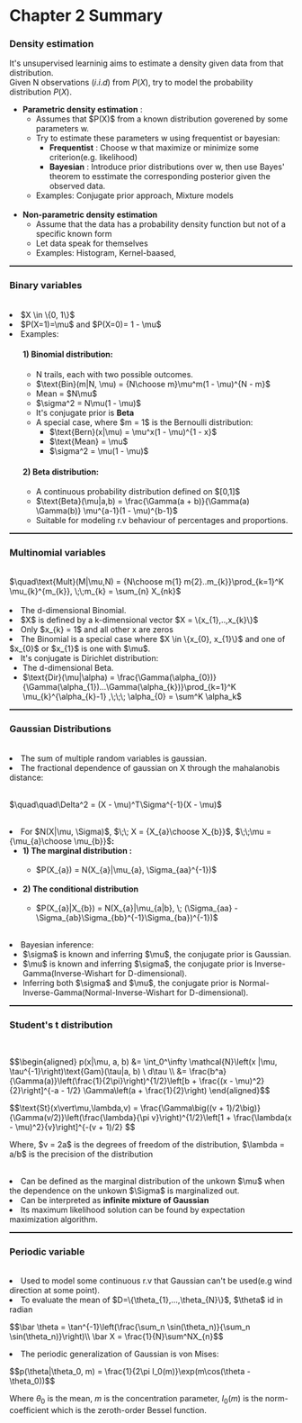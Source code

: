 # Chapter 2 Summary
    
<h3>Density estimation</h3>

It's unsupervised learninig aims to estimate a density given data from that distribution.<br>
Given N observations $(i.i.d)$ from $P(X)$, try to model the probability distribution $P(X)$.
<ul>
  <li> <b>Parametric density estimation</b> : 
      <ul>
          <li> Assumes that $P(X)$ from a known distribution goverened by some parameters w.
          <li> Try to estimate these parameters w using frequentist or bayesian:
              <ul>
                  <li> <b> Frequentist</b> : Choose w that maximize or minimize some criterion(e.g. likelihood)
                  <li> <b> Bayesian</b> : Introduce prior distributions over w, then use Bayes' theorem to esstimate the corresponding posterior given the observed data. 
              </ul>
          <li>Examples: Conjugate prior approach, Mixture models
      </ul><br>
  <li> <b>Non-parametric density estimation</b>
      <ul>
          <li> Assume that the data has a probability density function but not of a specific known form
          <li> Let data speak for themselves
          <li> Examples: Histogram, Kernel-baased, 
      </ul>
</ul>

<hr style="height:2px;">

<h3>Binary variables</h3><br>
<li> $X \in \{0, 1\}$
<li> $P(X=1)=\mu$ and $P(X=0)= 1 - \mu$ 
<li>Examples:
    <ul>
        <h4>1) Binomial distribution:</h4>
        <ul>
            <li> N trails, each with two possible outcomes.
            <li> $\text{Bin}(m|N, \mu) = {N\choose m}\mu^m(1 - \mu)^{N - m}$
            <li> Mean = $N\mu$
            <li> $\sigma^2 = N\mu(1 - \mu)$
            <li> It's conjugate prior is <b>Beta</b>
            <li> A special case, where $m = 1$ is the Bernoulli distribution:
                <ul>
                    <li> $\text{Bern}(x|\mu) = \mu^x(1 - \mu)^{1 - x}$
                    <li> $\text{Mean} = \mu$
                    <li> $\sigma^2 = \mu(1 - \mu)$
                </ul>
        </ul>
        <h4>2) Beta distribution:</h4>
        <ul>
            <li> A continuous probability distribution defined on $[0,1]$
            <li> $\text{Beta}(\mu|a,b) = \frac{\Gamma(a + b)}{\Gamma(a) \Gamma(b)} \mu^{a-1}(1 - \mu)^{b-1}$   
            <li> Suitable for modeling r.v behaviour of percentages and proportions.
        </ul>
    </ul>
        
<hr style="height:2px;">

<h3>Multinomial variables</h3><br>
    $\quad\text{Mult}(M|\mu,N) = {N\choose m{1} m{2}..m_{k}}\prod_{k=1}^K \mu_{k}^{m_{k}}, \;\;m_{k} = \sum_{n} X_{nk}$<br><br>
<li> The d-dimensional Binomial.
<li> $X$ is defined by a k-dimensional vector $X = \{x_{1},..,x_{k}\}$
<li> Only $x_{k} = 1$ and all other x are zeros
<li> The Binomial is a special case where $X \in \{x_{0}, x_{1}\}$ and one of $x_{0}$ or $x_{1}$ is one with $\mu$.
<li> It's conjugate is Dirichlet distribution:
    <ul>
        <li> The d-dimensional Beta.
        <li> $\text{Dir}(\mu|\alpha) = \frac{\Gamma(\alpha_{0})}{\Gamma(\alpha_{1})...\Gamma(\alpha_{k})}\prod_{k=1}^K \mu_{k}^{\alpha_{k}-1} ,\;\;\; \alpha_{0} = \sum^K \alpha_k$
    </ul>

<hr style="height:2px;">

<h3>Gaussian Distributions</h3><br>
<li> The sum of multiple random variables is gaussian.
<li> The fractional dependence of gaussian on X through the mahalanobis distance: <br><br>
    <p>$\quad\quad\Delta^2 = (X - \mu)^T\Sigma^{-1}(X - \mu)$<br><br>
        <li> For $N(X|\mu, \Sigma)$, $\;\; X = {X_{a}\choose X_{b}}$, $\;\;\mu = {\mu_{a}\choose \mu_{b}}$<b>:</b>
            <ul>
                <li> <b>1) The marginal distribution :</b><br><br>
                    <ul>
                        <li>$P(X_{a}) = N(X_{a}|\mu_{a}, \Sigma_{aa}^{-1})$
                    </ul><br> 
                <li> <b>2) The conditional distribution</b><br><br>
                    <ul>
                        <li>$P(X_{a}|X_{b}) = N(X_{a}|\mu_{a|b}, \; (\Sigma_{aa} - \Sigma_{ab}\Sigma_{bb}^{-1}\Sigma_{ba})^{-1})$
                    </ul><br>
            </ul>
        
<li> Bayesian inference:
    <ul>
        <li> $\sigma$ is known and inferring $\mu$, the conjugate prior is Gaussian.
        <li> $\mu$ is known and inferring $\sigma$, the conjugate prior is Inverse-Gamma(Inverse-Wishart for D-dimensional).
        <li> Inferring both $\sigma$ and $\mu$, the conjugate prior is Normal-Inverse-Gamma(Normal-Inverse-Wishart for D-dimensional).
    </ul>
    
<hr style="height:2px;">
<h3>Student's t distribution</h3><br>
<p>$$\begin{aligned}
    p(x|\mu, a, b) &= \int_0^\infty \mathcal{N}\left(x |\mu, \tau^{-1}\right)\text{Gam}(\tau|a, b) \ d\tau \\
                   &= \frac{b^a}{\Gamma(a)}\left(\frac{1}{2\pi}\right)^{1/2}\left[b + \frac{(x - \mu)^2}{2}\right]^{-a - 1/2} \Gamma\left(a + \frac{1}{2}\right)
\end{aligned}$$

<p>$$\text{St}(x\vert\mu,\lambda,v) = \frac{\Gamma\big((v + 1)/2\big)}{\Gamma(v/2)}\left(\frac{\lambda}{\pi v}\right)^{1/2}\left[1 + \frac{\lambda(x - \mu)^2}{v}\right]^{-(v + 1)/2}
$$<br>

<p>Where, $v = 2a$ is the degrees of freedom of the distribution, $\lambda = a/b$ is the precision of the distribution<br><br>
    
<li> Can be defined as the marginal distribution of the unkown $\mu$ when the dependence on the unkown $\Sigma$ is marginalized out.
<li> Can be interpreted as <b>infinite mixture of Gaussian</b>  
<li> Its maximum likelihood solution can be found by expectation maximization algorithm. 
    
<hr style="height:2px;">
<h3>Periodic variable</h3><br>
<li> Used to model some continuous r.v that Gaussian can't be used(e.g wind direction at some point).
<li> To evaluate the mean of $D=\{\theta_{1},...,\theta_{N}\}$, $\theta$ id in radian

<p>$$\bar \theta = \tan^{-1}\left(\frac{\sum_n \sin(\theta_n)}{\sum_n \sin(\theta_n)}\right)\\
\bar X = \frac{1}{N}\sum^NX_{n}$$
    
<li> The periodic generalization of Gaussian is von Mises:<br>

<p>$$p(\theta|\theta_0, m) = \frac{1}{2\pi I_0(m)}\exp(m\cos(\theta - \theta_0))$$

Where $\theta_0$ is the mean, $m$ is the concentration parameter, $I_0(m)$ is the norm-coefficient which is the zeroth-order Bessel function.
